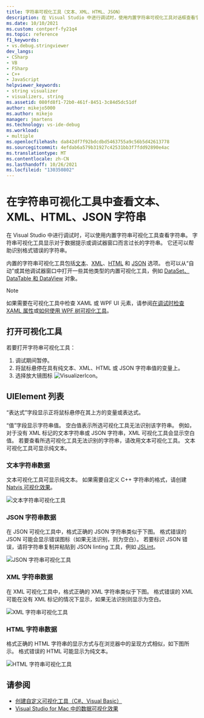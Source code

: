 ```yaml
---
title: 字符串可视化工具（文本、XML、HTML、JSON）
description: 在 Visual Studio 中进行调试时，使用内置字符串可视化工具对话框查看字符串。
ms.date: 10/10/2021
ms.custom: contperf-fy21q4
ms.topic: reference
f1_keywords:
- vs.debug.stringviewer
dev_langs:
- CSharp
- VB
- FSharp
- C++
- JavaScript
helpviewer_keywords:
- string visualizer
- visualizers, string
ms.assetid: 080fd8f1-72b0-461f-8451-3c84d5dc51df
author: mikejo5000
ms.author: mikejo
manager: jmartens
ms.technology: vs-ide-debug
ms.workload:
- multiple
ms.openlocfilehash: da842df7f92bdcdbd5463755a9c56b5d42613778
ms.sourcegitcommit: 4efdab6a579b31927c42531bb3f7fdd92890e4ac
ms.translationtype: MT
ms.contentlocale: zh-CN
ms.lasthandoff: 10/26/2021
ms.locfileid: "130350802"
---
```

# <a name="view-text-xml-html-json-strings-in-the-string-visualizer"></a>在字符串可视化工具中查看文本、XML、HTML、JSON 字符串

在 Visual Studio 中进行调试时，可以使用内置字符串可视化工具查看字符串。 字符串可视化工具显示对于数据提示或调试器窗口而言过长的字符串。 它还可以帮助识别格式错误的字符串。

内置的字符串可视化工具包括[文本](#text-string-data)、[XML](#xml-string-data)、[HTML](#html-string-data) 和 [JSON](#json-string-data) 选项。 也可以从“自动”或其他调试器窗口中打开一些其他类型的内置可视化工具，例如 [DataSet、DataTable 和 DataView](../debugger/dataset-visualizer-dialog-box.md) 对象。

> [!NOTE]
> 如果需要在可视化工具中检查 XAML 或 WPF UI 元素，请参阅[在调试时检查 XAML 属性](../xaml-tools/inspect-xaml-properties-while-debugging.md)或[如何使用 WPF 树可视化工具](../debugger/how-to-use-the-wpf-tree-visualizer.md)。

## <a name="open-the-visualizer"></a>打开可视化工具

若要打开字符串可视化工具：
1. 调试期间暂停。 
2. 将鼠标悬停在具有纯文本、XML、HTML 或 JSON 字符串值的变量上。
3. 选择放大镜图标 ![VisualizerIcon](../debugger/media/dbg-tips-visualizer-icon.png "可视化工具图标")。

## <a name="uielement-list"></a>UIElement 列表

“表达式”字段显示正将鼠标悬停在其上方的变量或表达式。

“值”字段显示字符串值。 空白值表示所选可视化工具无法识别该字符串。 例如，对于没有 XML 标记的文本字符串或 JSON 字符串，XML 可视化工具会显示空白值。 若要查看所选可视化工具无法识别的字符串，请改用文本可视化工具。 文本可视化工具可显示纯文本。

### <a name="text-string-data"></a>文本字符串数据

文本可视化工具可显示纯文本。 如果需要自定义 C++ 字符串的格式，请创建 [Natvis 可视化效果](../debugger/create-custom-views-of-native-objects.md)。

![文本字符串可视化工具](../debugger/media/dbg-string-visualizer-text.png "文本字符串可视化工具")

### <a name="json-string-data"></a>JSON 字符串数据

在 JSON 可视化工具中，格式正确的 JSON 字符串类似于下图。 格式错误的 JSON 可能会显示错误图标（如果无法识别，则为空白）。 若要标识 JSON 错误，请将字符串复制并粘贴到 JSON linting 工具，例如 [JSLint](https://www.jslint.com/)。

![JSON 字符串可视化工具](../debugger/media/dbg-tips-string-visualizer-json.png "JSON 字符串可视化工具")

### <a name="xml-string-data"></a>XML 字符串数据

在 XML 可视化工具中，格式正确的 XML 字符串类似于下图。 格式错误的 XML 可能在没有 XML 标记的情况下显示，如果无法识别则显示为空白。

![XML 字符串可视化工具](../debugger/media/dbg-string-visualizers-xml.png "XML 字符串可视化工具")

### <a name="html-string-data"></a>HTML 字符串数据

格式正确的 HTML 字符串的显示方式与在浏览器中的呈现方式相似，如下图所示。 格式错误的 HTML 可能显示为纯文本。

![HTML 字符串可视化工具](../debugger/media/dbg-string-visualizers-html.png "HTML 字符串可视化工具")

## <a name="see-also"></a>请参阅

- [创建自定义可视化工具（C#、Visual Basic）](../debugger/create-custom-visualizers-of-data.md)
- [Visual Studio for Mac 中的数据可视化效果](/visualstudio/mac/data-visualizations)
